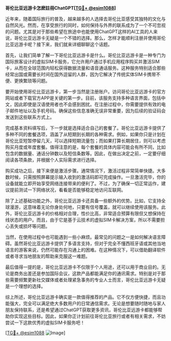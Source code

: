 **哥伦比亚远游卡怎麽註冊ChatGPT[[TG💪+ @esim1088](https://t.me/s/esim1088)]**

近年来，随着国际旅行的普及，越来越多的人选择去哥伦比亚感受其独特的文化与自然风光。然而，在享受旅行的同时，如何保持与外界的联系成为了一个不可忽视的问题。尤其是对于那些希望在旅途中也能使用ChatGPT这样的AI工具的人来说，哥伦比亚远游卡无疑是一个不错的选择。那么，怎样才能顺利注册并使用哥伦比亚远游卡呢？接下来，我们就来详细聊聊这个话题。

首先，让我们简单了解一下哥伦比亚远游卡是什么。哥伦比亚远游卡是一种专门为国际旅客设计的虚拟SIM卡服务，它允许用户通过手机应用程序购买并激活SIM卡，从而在全球范围内轻松获得数据流量和语音通话服务。这种服务特别适合那些经常出国或需要长时间在国外逗留的人群，因为它解决了传统实体SIM卡携带不便、更换繁琐等问题。

要开始使用哥伦比亚远游卡，第一步当然是注册账户。访问哥伦比亚远游卡的官方网站或者下载官方APP是关键的第一步。目前，该服务支持多种语言界面，包括中文，因此即使是汉语使用者也不会感到困扰。在注册过程中，你需要提供有效的电子邮件地址以及手机号码。确保这些信息准确无误非常重要，因为后续的验证码会发送到这些联系方式上。

完成基本资料填写后，下一步就是选择适合自己的套餐了。哥伦比亚远游卡提供了多种不同的套餐选项，涵盖了从短期到长期的各种需求。例如，如果你只是计划在哥伦比亚短暂停留几天，可以选择短期流量包；而如果打算长期居住，则可以考虑购买月度或年度套餐。值得注意的是，每个套餐的具体内容可能会有所不同，比如包含的数据量、通话分钟数以及短信条数等。因此，在做出决定之前，一定要仔细阅读各项条款，并根据个人实际需求进行选择。

购买成功之后，接下来便是激活步骤。通常情况下，激活过程非常简单快捷。大多数时候，只需按照屏幕提示输入收到的激活码即可完成操作。一旦激活完毕，你的设备就能立即开始享受网络连接带来的便利了。不过，为了确保一切正常运作，建议提前测试一下网络状况，看看是否能够稳定地访问互联网。

除了上述基础功能之外，哥伦比亚远游卡还具备一些额外的优势。比如，它支持全球漫游，这意味着无论你身处何地，只要有信号覆盖，就可以继续使用该服务。此外，哥伦比亚远游卡的价格相对合理，性价比高，非常适合预算有限但又想保持在线状态的用户。而且，由于它是基于云技术的虚拟SIM卡解决方案，所以不需要担心丢失或损坏等问题。

当然，在使用过程中也可能遇到一些小麻烦。最常见的问题之一是如何解决语言障碍。虽然哥伦比亚远游卡提供了多语言支持，但对于完全不懂西班牙语或其他当地语言的游客来说，仍然可能存在沟通上的困难。在这种情况下，可以借助翻译软件或者寻求当地朋友的帮助来克服这一难题。

最后值得一提的是，哥伦比亚远游卡不仅限于个人用途，还可以用于商业目的。无论是商务出差还是参加国际会议，这款产品都能满足你的通讯需求。特别是对于那些需要频繁更新社交媒体或者处理紧急事务的专业人士而言，哥伦比亚远游卡无疑是一个理想的选择。

综上所述，哥伦比亚远游卡确实是一款值得推荐的产品。它不仅方便快捷，而且功能强大，完全可以满足绝大多数用户的日常通信需求。无论是想要随时随地与家人朋友保持联系，还是希望通过ChatGPT获取更多资讯，哥伦比亚远游卡都能够帮助你实现这些目标。因此，如果你正计划前往哥伦比亚旅行或者有相关需求，不妨尝试一下这款优秀的虚拟SIM卡服务吧！

[[TG💪+ @esim1088](https://t.me/s/esim1088) ![Image](https://i.postimg.cc/4NQfJmqS/Snipaste-2025-05-13-00-14-12.png)]